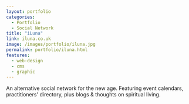 ```yaml
---
layout: portfolio
categories: 
  - Portfolio
  - Social Network
title: "iLuna"
link: iluna.co.uk
image: /images/portfolio/iluna.jpg
permalink: portfolio/iluna.html
features:
  - web-design
  - cms
  - graphic
---
```


An alternative social network for the new age. Featuring event calendars, practitioners' directory, plus blogs & thoughts on spiritual living.